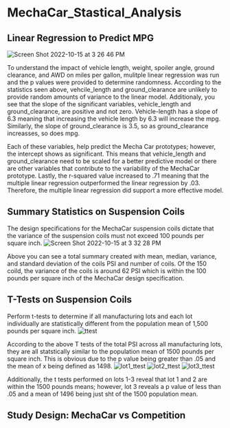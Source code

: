 # MechaCar_Stastical_Analysis

## Linear Regression to Predict MPG
![Screen Shot 2022-10-15 at 3 26 46 PM](https://user-images.githubusercontent.com/106640154/196055356-2650777d-5486-4ea7-8597-c16819bcb5e8.png)

To understand the impact of vehicle length, weight, spoiler angle, ground clearance, and AWD on miles per gallon, mulitple linear regression was run and the p values were provided to determine randomness. According to the statistics seen above, vehcile_length and ground_clearance are unlikely to provide random amounts of variance to the linear model. Additionaly, you see that the slope of the significant variables, vehicle_length and ground_clearance, are positive and not zero. Vehicle-length has a slope of 6.3 meaning that increasing the vehicle length by 6.3 will increase the mpg. Similarly, the slope of ground_clearance is 3.5, so as ground_clearance increasses, so does mpg.

Each of these variables, help predict the Mecha Car prototypes; however, the intercept shows as significant. This means that vehicle_length and ground_clearance need to be scaled for a better predictive model or there are other variables that contribute to the variability of the MechaCar prototype. Lastly, the r-squared value increased to .71 meaning that the multiple linear regression outperformed the linear regression by .03. Therefore, the multiple linear regression did support a more effective model.

## Summary Statistics on Suspension Coils
The design specifications for the MechaCar suspension coils dictate that the variance of the suspension coils must not exceed 100 pounds per square inch.
![Screen Shot 2022-10-15 at 3 32 28 PM](https://user-images.githubusercontent.com/106640154/196055363-e5036829-bc94-4498-8618-244901ec733a.png)

Above you can see a total summary created with mean, median, variance, and standard deviation of the coils PSI and number of coils. Of the 150 coild, the variance of the coils is around 62 PSI which is within the 100 pounds per square inch of the MechaCar design specification.

## T-Tests on Suspension Coils
Perform t-tests to determine if all manufacturing lots and each lot individually are statistically different from the population mean of 1,500 pounds per square inch.
![ttest](https://user-images.githubusercontent.com/106640154/196055369-87e4da7f-1798-4db8-91cc-b9ca356f6ccc.png)

According to the above T tests of the total PSI across all manufacturing lots, they are all statstically similar to the population mean of 1500 pounds per square inch. This is obvious due to the p value being greater than .05 and the mean of x being defined as 1498.
![lot1_ttest](https://user-images.githubusercontent.com/106640154/196055372-fbd05162-a74d-4c2e-a29c-be9d45141a0d.png)
![lot2_ttest](https://user-images.githubusercontent.com/106640154/196055375-fccd03f7-3879-400a-8644-732d85e8842f.png)
![lot3_ttest](https://user-images.githubusercontent.com/106640154/196055384-a2479e7c-4fb5-484c-bede-610a6a7569b0.png)

Additionally, the t tests performed on lots 1-3 reveal that lot 1 and 2 are within the 1500 pounds means; however, lot 3 reveals a p value of less than .05 and a mean of 1496 being just sht of the 1500 population mean.

## Study Design: MechaCar vs Competition
